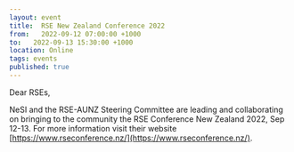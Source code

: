 ```yaml
---
layout: event
title:  RSE New Zealand Conference 2022
from:   2022-09-12 07:00:00 +1000 
to:   2022-09-13 15:30:00 +1000  
location: Online
tags: events                
published: true
---
```


Dear RSEs,

NeSI and the RSE-AUNZ Steering Committee are leading and collaborating on bringing to the community the RSE Conference New Zealand 2022, Sep 12-13.
For more information visit their website [https://www.rseconference.nz/](https://www.rseconference.nz/).

